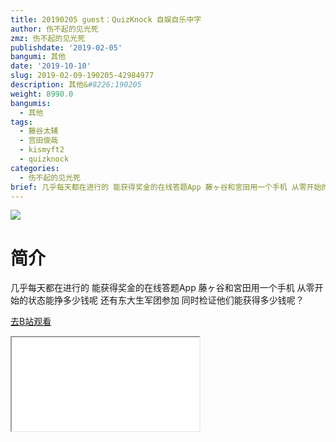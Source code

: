 ```yaml
---
title: 20190205 guest：QuizKnock 自娱自乐中字
author: 伤不起的见光死
zmz: 伤不起的见光死
publishdate: '2019-02-05'
bangumi: 其他
date: '2019-10-10'
slug: 2019-02-09-190205-42984977
description: 其他&#8226;190205
weight: 8990.0
bangumis:
  - 其他
tags:
  - 藤谷太辅
  - 宫田俊哉
  - kismyft2
  - quizknock
categories:
  - 伤不起的见光死
brief: 几乎每天都在进行的 能获得奖金的在线答题App 藤ヶ谷和宮田用一个手机 从零开始的状态能挣多少钱呢 还有东大生军团参加 同时检证他们能获得多少钱呢？
---
```

![](https://raw.githubusercontent.com/tcgriffith/owaraisite/master/static/tmpimg/9ff108120c256ddddb597742678d5bcb00fa22da.jpg.480.jpg)
# 简介  
几乎每天都在进行的 能获得奖金的在线答题App
藤ヶ谷和宮田用一个手机 从零开始的状态能挣多少钱呢
还有东大生军团参加 同时检证他们能获得多少钱呢？  

[去B站观看](https://www.bilibili.com/video/av42984977/)
<div class ="resp-container"><iframe class="testiframe" src="//player.bilibili.com/player.html?aid=42984977"", scrolling="no", allowfullscreen="true" > </iframe></div> 
